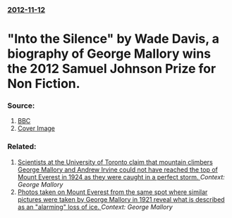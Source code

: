 ### [2012-11-12](/news/2012/11/12/index.md)

# "Into the Silence" by Wade Davis, a biography of George Mallory wins the 2012 Samuel Johnson Prize for Non Fiction. 




### Source:

1. [BBC](http://www.bbc.co.uk/news/entertainment-arts-20298350)
1. [Cover Image](http://ichef.bbci.co.uk/news/1024/media/images/64085000/jpg/_64085105_wadedavis.jpg)

### Related:

1. [Scientists at the University of Toronto claim that mountain climbers George Mallory and Andrew Irvine could not have reached the top of Mount Everest in 1924 as they were caught in a perfect storm. ](/news/2010/08/16/scientists-at-the-university-of-toronto-claim-that-mountain-climbers-george-mallory-and-andrew-irvine-could-not-have-reached-the-top-of-moun.md) _Context: George Mallory_
2. [Photos taken on Mount Everest from the same spot where similar pictures were taken by George Mallory in 1921 reveal what is described as an "alarming" loss of ice. ](/news/2010/07/16/photos-taken-on-mount-everest-from-the-same-spot-where-similar-pictures-were-taken-by-george-mallory-in-1921-reveal-what-is-described-as-an.md) _Context: George Mallory_
